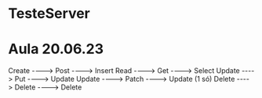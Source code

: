 # TesteServer

# Aula 20.06.23

Create ----> Post ----> Insert
Read ----> Get ----> Select
Update ----> Put ----> Update 
Update ----> Patch ----> Update (1 só)
Delete ----> Delete ----> Delete